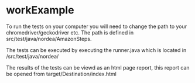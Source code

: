 # workExample
To run the tests on your computer you will need to change the path to your chromedriver/geckodriver etc. The path is defined in src/test/java/nordea/AmazonSteps.

The tests can be executed by executing the runner.java which is located in /src/test/java/nordea/

The results of the tests can be viewd as an html page report, this report can be opened from target/Destination/index.html
